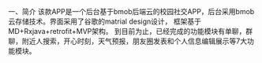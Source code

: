 一、简介
该款APP是一个后台基于bmob后端云的校园社交APP，后台采用bmob云存储技术。界面采用了谷歌的matrial design设计，
框架基于MD+Rxjava+retrofit+MVP架构。
到目前为止，已经完成的功能模块有单聊，群聊，附近人搜索，开心时刻，天气预报，朋友圈发表和个人信息编辑展示等7大功能模块。
